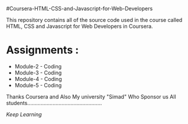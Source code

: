  #Coursera-HTML-CSS-and-Javascript-for-Web-Developers

This repository contains all of the source code used in the course called HTML, CSS and Javascript for Web Developers in Coursera.

# Assignments :

* Module-2 - Coding
* Module-3 - Coding
* Module-4 - Coding
* Module-5 - Coding


Thanks Coursera and Also My university "Simad" Who Sponsor us All students..................................................

*Keep Learning*

